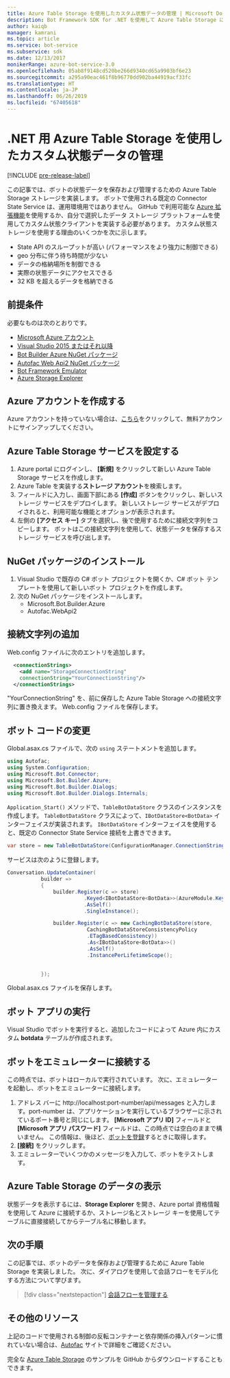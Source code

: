 ```yaml
---
title: Azure Table Storage を使用したカスタム状態データの管理 | Microsoft Docs
description: Bot Framework SDK for .NET を使用して Azure Table Storage によって状態データを保存および取得する方法について説明します
author: kaiqb
manager: kamrani
ms.topic: article
ms.service: bot-service
ms.subservice: sdk
ms.date: 12/13/2017
monikerRange: azure-bot-service-3.0
ms.openlocfilehash: 05ab8f9148cd520be266d9340cd65a9903bf6e23
ms.sourcegitcommit: a295a90eac461f8b96770dd902ba44919acf33fc
ms.translationtype: HT
ms.contentlocale: ja-JP
ms.lasthandoff: 06/26/2019
ms.locfileid: "67405618"
---
```

# <a name="manage-custom-state-data-with-azure-table-storage-for-net"></a>.NET 用 Azure Table Storage を使用したカスタム状態データの管理

[!INCLUDE [pre-release-label](../includes/pre-release-label-v3.md)]

この記事では、ボットの状態データを保存および管理するための Azure Table Storage ストレージを実装します。 ボットで使用される既定の Connector State Service は、運用環境用ではありません。 GitHub で利用可能な [Azure 拡張機能](https://github.com/Microsoft/BotBuilder-Azure)を使用するか、自分で選択したデータ ストレージ プラットフォームを使用してカスタム状態クライアントを実装する必要があります。 カスタム状態ストレージを使用する理由のいくつかを次に示します。
 - State API のスループットが高い (パフォーマンスをより強力に制御できる)
 - geo 分布に伴う待ち時間が少ない
 - データの格納場所を制御できる
 - 実際の状態データにアクセスできる
 - 32 KB を超えるデータを格納できる

## <a name="prerequisites"></a>前提条件
必要なものは次のとおりです。
 - [Microsoft Azure アカウント](https://azure.microsoft.com/free/)
 - [Visual Studio 2015 またはそれ以降](https://www.visualstudio.com/)
 - [Bot Builder Azure NuGet パッケージ](https://www.nuget.org/packages/Microsoft.Bot.Builder.Azure/)
 - [Autofac Web Api2 NuGet パッケージ](https://www.nuget.org/packages/Autofac.WebApi2/)
 - [Bot Framework Emulator](https://emulator.botframework.com/)
 - [Azure Storage Explorer](http://storageexplorer.com/)
 
## <a name="create-azure-account"></a>Azure アカウントを作成する
Azure アカウントを持っていない場合は、[こちら](https://azure.microsoft.com/free/)をクリックして、無料アカウントにサインアップしてください。

## <a name="set-up-the-azure-table-storage-service"></a>Azure Table Storage サービスを設定する
1. Azure portal にログインし、 **[新規]** をクリックして新しい Azure Table Storage サービスを作成します。 
2. Azure Table を実装する**ストレージ アカウント**を検索します。 
3. フィールドに入力し、画面下部にある **[作成]** ボタンをクリックし、新しいストレージ サービスをデプロイします。 新しいストレージ サービスがデプロイされると、利用可能な機能とオプションが表示されます。
4. 左側の **[アクセス キー]** タブを選択し、後で使用するために接続文字列をコピーします。 ボットはこの接続文字列を使用して、状態データを保存するストレージ サービスを呼び出します。

## <a name="install-nuget-packages"></a>NuGet パッケージのインストール
1. Visual Studio で既存の C# ボット プロジェクトを開くか、C# ボット テンプレートを使用して新しいボット プロジェクトを作成します。 
2. 次の NuGet パッケージをインストールします。
   - Microsoft.Bot.Builder.Azure
   - Autofac.WebApi2

## <a name="add-connection-string"></a>接続文字列の追加 
Web.config ファイルに次のエントリを追加します。 
```XML
  <connectionStrings>
    <add name="StorageConnectionString"
    connectionString="YourConnectionString"/>
  </connectionStrings>
```
"YourConnectionString" を、前に保存した Azure Table Storage への接続文字列に置き換えます。 Web.config ファイルを保存します。

## <a name="modify-your-bot-code"></a>ボット コードの変更
Global.asax.cs ファイルで、次の `using` ステートメントを追加します。
```cs
using Autofac;
using System.Configuration;
using Microsoft.Bot.Connector;
using Microsoft.Bot.Builder.Azure;
using Microsoft.Bot.Builder.Dialogs;
using Microsoft.Bot.Builder.Dialogs.Internals;
```
`Application_Start()` メソッドで、`TableBotDataStore` クラスのインスタンスを作成します。 `TableBotDataStore` クラスによって、`IBotDataStore<BotData>` インターフェイスが実装されます。 `IBotDataStore` インターフェイスを使用すると、既定の Connector State Service 接続を上書きできます。
 ```cs
 var store = new TableBotDataStore(ConfigurationManager.ConnectionStrings["StorageConnectionString"].ConnectionString);
 ```
サービスは次のように登録します。
 ```cs
 Conversation.UpdateContainer(
            builder =>
            {
                builder.Register(c => store)
                          .Keyed<IBotDataStore<BotData>>(AzureModule.Key_DataStore)
                          .AsSelf()
                          .SingleInstance();

                builder.Register(c => new CachingBotDataStore(store,
                           CachingBotDataStoreConsistencyPolicy
                           .ETagBasedConsistency))
                           .As<IBotDataStore<BotData>>()
                           .AsSelf()
                           .InstancePerLifetimeScope();

                
            });
 ```
Global.asax.cs ファイルを保存します。

## <a name="run-your-bot-app"></a>ボット アプリの実行
Visual Studio でボットを実行すると、追加したコードによって Azure 内にカスタム **botdata** テーブルが作成されます。

## <a name="connect-your-bot-to-the-emulator"></a>ボットをエミュレーターに接続する
この時点では、ボットはローカルで実行されています。 次に、エミュレーターを起動し、ボットをエミュレーターに接続します。
1. アドレス バーに http://localhost:port-number/api/messages と入力します。port-number は、アプリケーションを実行しているブラウザーに示されているポート番号と同じにします。 <strong>[Microsoft アプリ ID]</strong> フィールドと <strong>[Microsoft アプリ パスワード]</strong> フィールドは、この時点では空白のままで構いません。 この情報は、後ほど、[ボットを登録](~/bot-service-quickstart-registration.md)するときに取得します。
2. **[接続]** をクリックします。 
3. エミュレーターでいくつかのメッセージを入力して、ボットをテストします。 

## <a name="view-data-in-azure-table-storage"></a>Azure Table Storage のデータの表示
状態データを表示するには、**Storage Explorer** を開き、Azure portal 資格情報を使用して Azure に接続するか、ストレージ名とストレージ キーを使用してテーブルに直接接続してからテーブル名に移動します。  

## <a name="next-steps"></a>次の手順
この記事では、ボットのデータを保存および管理するために Azure Table Storage を実装しました。 次に、ダイアログを使用して会話フローをモデル化する方法について学びます。

> [!div class="nextstepaction"]
> [会話フローを管理する](bot-builder-dotnet-manage-conversation-flow.md)


## <a name="additional-resources"></a>その他のリソース

上記のコードで使用される制御の反転コンテナーと依存関係の挿入パターンに慣れていない場合は、[Autofac](http://autofac.readthedocs.io/en/latest/) サイトで詳細をご確認ください。 

完全な [Azure Table Storage](https://github.com/Microsoft/BotBuilder-Azure/tree/master/CSharp/Samples/AzureTable) のサンプルを GitHub からダウンロードすることもできます。
